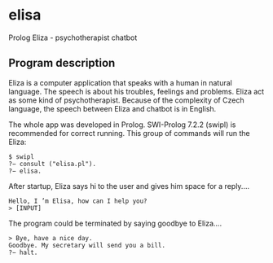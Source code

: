 # elisa
Prolog Eliza - psychotherapist chatbot

## Program description
Eliza is a computer application that speaks with a human in natural language. The speech is about his troubles, feelings and problems. Eliza act as some kind of psychotherapist. Because of the complexity of Czech language, the speech between Eliza and chatbot is in English.

The whole app was developed in Prolog. SWI-Prolog 7.2.2 (swipl) is recommended for correct running. This group of commands will run the Eliza:

~~~
$ swipl
?− consult ("elisa.pl").
?− elisa.
~~~
  
After startup, Eliza says hi to the user and gives him space for a reply.... 

~~~
Hello, I ’m Elisa, how can I help you?
> [INPUT]
~~~

The program could be terminated by saying goodbye to Eliza....

~~~
> Bye, have a nice day.
Goodbye. My secretary will send you a bill.
?− halt.
~~~
